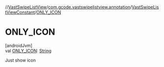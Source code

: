 //[VastSwipeListView](../../../index.md)/[com.gcode.vastswipelistview.annotation](../index.md)/[VastSwipeListViewConstant](index.md)/[ONLY_ICON](-o-n-l-y_-i-c-o-n.md)

# ONLY_ICON

[androidJvm]\
val [ONLY_ICON](-o-n-l-y_-i-c-o-n.md): [String](https://developer.android.com/reference/kotlin/java/lang/String.html)

Just show icon
